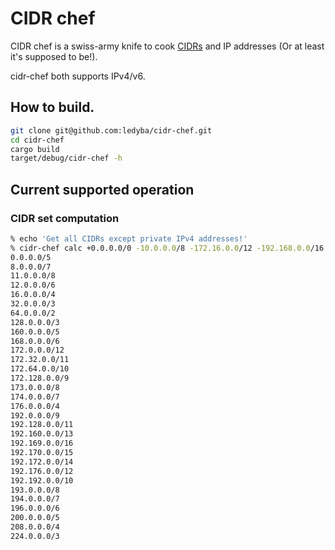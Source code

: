 # CIDR chef

CIDR chef is a swiss-army knife to cook [CIDRs](https://en.wikipedia.org/wiki/Classless_Inter-Domain_Routing) and IP addresses (Or at least it's supposed to be!).

cidr-chef both supports IPv4/v6.

## How to build.

```bash
git clone git@github.com:ledyba/cidr-chef.git
cd cidr-chef
cargo build
target/debug/cidr-chef -h
```

## Current supported operation

### CIDR set computation

```bash
% echo 'Get all CIDRs except private IPv4 addresses!'
% cidr-chef calc +0.0.0.0/0 -10.0.0.0/8 -172.16.0.0/12 -192.168.0.0/16
0.0.0.0/5
8.0.0.0/7
11.0.0.0/8
12.0.0.0/6
16.0.0.0/4
32.0.0.0/3
64.0.0.0/2
128.0.0.0/3
160.0.0.0/5
168.0.0.0/6
172.0.0.0/12
172.32.0.0/11
172.64.0.0/10
172.128.0.0/9
173.0.0.0/8
174.0.0.0/7
176.0.0.0/4
192.0.0.0/9
192.128.0.0/11
192.160.0.0/13
192.169.0.0/16
192.170.0.0/15
192.172.0.0/14
192.176.0.0/12
192.192.0.0/10
193.0.0.0/8
194.0.0.0/7
196.0.0.0/6
200.0.0.0/5
208.0.0.0/4
224.0.0.0/3
```